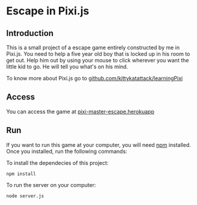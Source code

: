 # Escape in Pixi.js

## Introduction

This is a small project of a escape game entirely constructed by me in Pixi.js.
You need to help a five year old boy that is locked up in his room to get out.
Help him out by using your mouse to click wherever you want the little kid to go. He will tell you what's on his mind.

To know more about Pixi.js go to [github.com/kittykatattack/learningPixi](https://github.com/kittykatattack/learningPixi)

## Access
You can access the game at [pixi-master-escape.herokuapp](https://pixi-master-escape.herokuapp.com/)

## Run
If you want to run this game at your computer, you will need [npm](https://www.npmjs.com/get-npm) installed.
Once you installed, run the following commands:

To install the dependecies of this project:

`npm install`

To run the server on your computer:

`node server.js`
